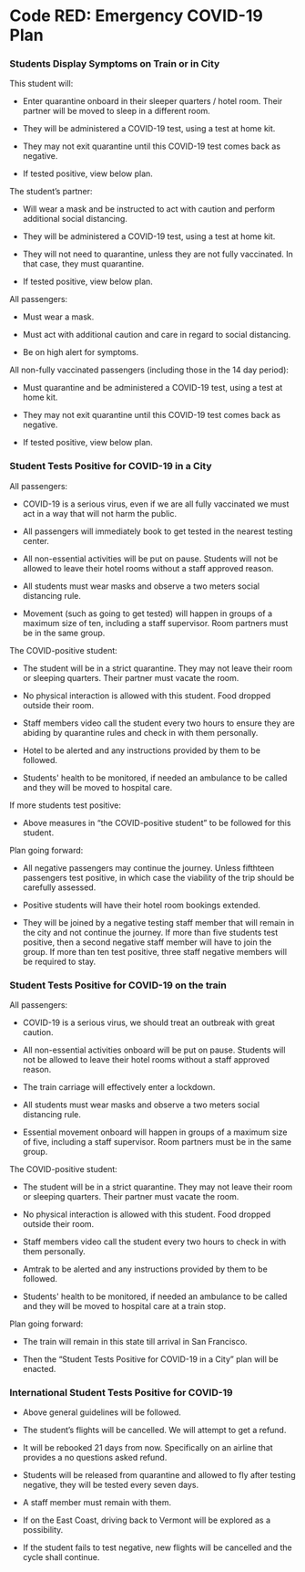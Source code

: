 # Code RED: Emergency COVID-19 Plan

### Students Display Symptoms on Train or in City
  
This student will:

-   Enter quarantine onboard in their sleeper quarters / hotel room. Their partner will be moved to sleep in a different room.
    
-   They will be administered a COVID-19 test, using a test at home kit.
    
-   They may not exit quarantine until this COVID-19 test comes back as negative.
    
-   If tested positive, view below plan.

The student’s partner:

-   Will wear a mask and be instructed to act with caution and perform additional social distancing.
    
-   They will be administered a COVID-19 test, using a test at home kit.
    
-   They will not need to quarantine, unless they are not fully vaccinated. In that case, they must quarantine.
    
-   If tested positive, view below plan.
    
All passengers:

-   Must wear a mask.
    
-   Must act with additional caution and care in regard to social distancing.
    
-   Be on high alert for symptoms.
    
All non-fully vaccinated passengers (including those in the 14 day period):

-   Must quarantine and be administered a COVID-19 test, using a test at home kit.
    
-   They may not exit quarantine until this COVID-19 test comes back as negative.
    
-   If tested positive, view below plan.
    
### Student Tests Positive for COVID-19 in a City

All passengers:

-   COVID-19 is a serious virus, even if we are all fully vaccinated we must act in a way that will not harm the public.
    
-   All passengers will immediately book to get tested in the nearest testing center.
    
-   All non-essential activities will be put on pause. Students will not be allowed to leave their hotel rooms without a staff approved reason.
    
-   All students must wear masks and observe a two meters social distancing rule.
    
-   Movement (such as going to get tested) will happen in groups of a maximum size of ten, including a staff supervisor. Room partners must be in the same group.

The COVID-positive student:

-   The student will be in a strict quarantine. They may not leave their room or sleeping quarters. Their partner must vacate the room.
    
-   No physical interaction is allowed with this student. Food dropped outside their room.
    
-   Staff members video call the student every two hours to ensure they are abiding by quarantine rules and check in with them personally.
    
-   Hotel to be alerted and any instructions provided by them to be followed.
    
-   Students' health to be monitored, if needed an ambulance to be called and they will be moved to hospital care.
    
If more students test positive:

-   Above measures in “the COVID-positive student” to be followed for this student.
    
Plan going forward:

-   All negative passengers may continue the journey. Unless fifthteen passengers test positive, in which case the viability of the trip should be carefully assessed.
    
-   Positive students will have their hotel room bookings extended.
    
-   They will be joined by a negative testing staff member that will remain in the city and not continue the journey. If more than five students test positive, then a second negative staff member will have to join the group. If more than ten test positive, three staff negative members will be required to stay.
    
### Student Tests Positive for COVID-19 on the train

All passengers:

-   COVID-19 is a serious virus, we should treat an outbreak with great caution.
    
-   All non-essential activities onboard will be put on pause. Students will not be allowed to leave their hotel rooms without a staff approved reason.
    
-   The train carriage will effectively enter a lockdown.
    
-   All students must wear masks and observe a two meters social distancing rule.
    
-   Essential movement onboard will happen in groups of a maximum size of five, including a staff supervisor. Room partners must be in the same group.
    
The COVID-positive student:

-   The student will be in a strict quarantine. They may not leave their room or sleeping quarters. Their partner must vacate the room.
    
-   No physical interaction is allowed with this student. Food dropped outside their room.
    
-   Staff members video call the student every two hours to check in with them personally.
    
-   Amtrak to be alerted and any instructions provided by them to be followed.
    
-   Students' health to be monitored, if needed an ambulance to be called and they will be moved to hospital care at a train stop.
    
Plan going forward:

-   The train will remain in this state till arrival in San Francisco.
    
-   Then the “Student Tests Positive for COVID-19 in a City” plan will be enacted.
    
### International Student Tests Positive for COVID-19

-   Above general guidelines will be followed.
    
-   The student’s flights will be cancelled. We will attempt to get a refund.
    
-   It will be rebooked 21 days from now. Specifically on an airline that provides a no questions asked refund.
    
-   Students will be released from quarantine and allowed to fly after testing negative, they will be tested every seven days.
    
-   A staff member must remain with them.
    
-   If on the East Coast, driving back to Vermont will be explored as a possibility.
    
-   If the student fails to test negative, new flights will be cancelled and the cycle shall continue.
